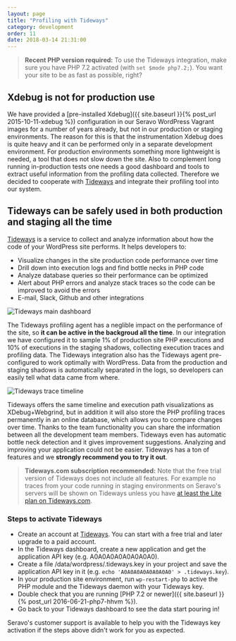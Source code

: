 ```yaml
---
layout: page
title: "Profiling with Tideways"
category: development
order: 11
date: 2018-03-14 21:31:00
---
```


> **Recent PHP version required:** To use the Tideways integration, make sure you have PHP 7.2 activated (with `set $mode php7.2;`). You want your site to be as fast as possible, right?

## Xdebug is not for production use

We have provided a [pre-installed Xdebug]({{ site.baseurl }}{% post_url 2015-10-11-xdebug %}) configuration in our Seravo WordPress Vagrant images for a number of years already, but not in our production or staging environments. The reason for this is that the instrumentation Xdebug does is quite heavy and it can be performed only in a separate development environment. For production environments something more lightweight is needed, a tool that does not slow down the site. Also to complement long running in-production tests one needs a good dashboard and tools to extract useful information from the profiling data collected. Therefore we decided to cooperate with [Tideways](https://tideways.com/?pk_campaign=Seravo) and integrate their profiling tool into our system.

## Tideways can be safely used in both production and staging all the time

[Tideways](https://tideways.com/?pk_campaign=Seravo) is a service to collect and analyze information about how the code of your WordPress site performs. It helps developers to:
* Visualize changes in the site production code performance over time
* Drill down into execution logs and find bottle necks in PHP code
* Analyze database queries so their performance can be optimized
* Alert about PHP errors and analyze stack traces so the code can be improved to avoid the errors
* E-mail, Slack, Github and other integrations

![Tideways main dashboard]({{site.baseurl}}/images/tideways-dashboard.png)

The Tideways profiling agent has a neglible impact on the performance of the site, so **it can be active in the backgroud all the time**. In our integration we have configured it to sample 1% of production site PHP executions and 10% of executions in the staging shadows, collecting execution traces and profiling data. The Tideways integration also has the Tideways agent pre-configured to work optimally with WordPress. Data from the production and staging shadows is automatically separated in the logs, so developers can easily tell what data came from where.

![Tideways trace timeline]({{site.baseurl}}/images/tideways-timeline.png)

Tideways offers the same timeline and execution path visualizations as XDebug+Webgrind, but in addition it will also store the PHP profiling traces permanently in an online database, which allows you to compare changes over time. Thanks to the team functionality you can share the information between all the development team members. Tideways even has automatic bottle neck detection and it gives improvement suggestions. Analyzing and improving your application could not be easier. Tideways has a ton of features and we **strongly recommend you to try it out**.

> **Tideways.com subscription recommended:** Note that the free trial version of Tideways does not include all features. For example no traces from your code running in staging environments on Seravo's servers will be shown on Tideways unless you have [at least the Lite plan on Tideways.com](https://tideways.com/profiler/pricing?pk_campaign=Seravo).

### Steps to activate Tideways

* Create an account at [Tideways](https://tideways.com/?pk_campaign=Seravo). You can start with a free trial and later upgrade to a paid account.
* In the Tideways dashboard, create a new application and get the application API key (e.g. A0A0A0A0A0A0A0A0).
* Create a file /data/wordpress/.tideways.key in your project and save the application API key in it (e.g. `echo 'A0A0A0A0A0A0A0A0' > .tideways.key`).
* In your production site environment, run `wp-restart-php` to active the PHP module and the Tideways daemon with your Tideways key.
* Double check that you are running [PHP 7.2 or newer]({{ site.baseurl }}{% post_url 2016-06-21-php7-hhvm %}).
* Go back to your Tideways dashboard to see the data start pouring in!

Seravo's customer support is available to help you with the Tideways key activation if the steps above didn't work for you as expected.
